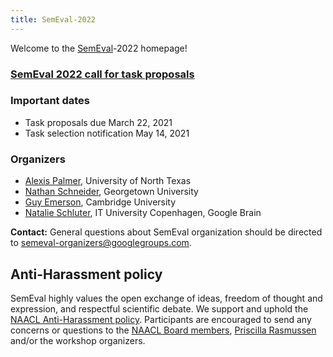 ```yaml
---
title: SemEval-2022
---
```


Welcome to the [SemEval](https://semeval.github.io/)-2022 homepage!

### [SemEval 2022 call for task proposals](https://semeval.github.io/SemEval2022/cft)


### Important dates

- Task proposals due March 22, 2021
- Task selection notification May 14, 2021

### Organizers

- [Alexis Palmer](https://linguistics.unt.edu/alexis-palmer), University of North Texas
- [Nathan Schneider](http://people.cs.georgetown.edu/nschneid/), Georgetown University
- [Guy Emerson](https://www.languagesciences.cam.ac.uk/directory/guy-emerson), Cambridge University
- [Natalie Schluter](https://natschluter.github.io/), IT University Copenhagen, Google Brain

__Contact:__ General questions about SemEval organization should be directed to <semeval-organizers@googlegroups.com>.

## Anti-Harassment policy

SemEval highly values the open exchange of ideas, freedom of thought and expression, and respectful scientific debate.
We support and uphold the [NAACL Anti-Harassment policy](http://naacl.org/policies/anti-harassment.html).
Participants are encouraged to send any concerns or questions to the [NAACL Board members](http://naacl.org/officers/),
[Priscilla Rasmussen](mailto:acl@aclweb.org) and/or the workshop organizers.
